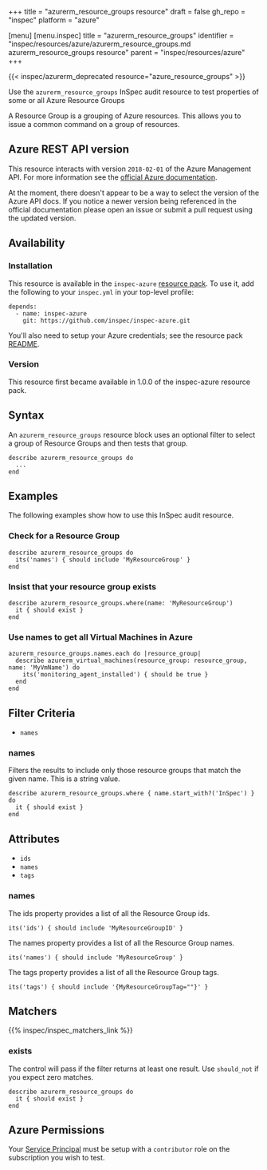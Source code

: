 +++
title = "azurerm_resource_groups resource"
draft = false
gh_repo = "inspec"
platform = "azure"

[menu]
  [menu.inspec]
    title = "azurerm_resource_groups"
    identifier = "inspec/resources/azure/azurerm_resource_groups.md azurerm_resource_groups resource"
    parent = "inspec/resources/azure"
+++

{{< inspec/azurerm_deprecated resource="azure_resource_groups" >}}

Use the `azurerm_resource_groups` InSpec audit resource to test properties of
some or all Azure Resource Groups

A Resource Group is a grouping of Azure resources. This allows you to issue a common
command on a group of resources.

## Azure REST API version

This resource interacts with version `2018-02-01` of the Azure Management API.
For more information see the [official Azure
documentation](https://docs.microsoft.com/en-us/rest/api/resources/resourcegroups/list).

At the moment, there doesn't appear to be a way to select the version of the
Azure API docs. If you notice a newer version being referenced in the official
documentation please open an issue or submit a pull request using the updated
version.

## Availability

### Installation

This resource is available in the `inspec-azure` [resource
pack](/inspec/glossary/#resource-pack). To use it, add the
following to your `inspec.yml` in your top-level profile:

    depends:
      - name: inspec-azure
        git: https://github.com/inspec/inspec-azure.git

You'll also need to setup your Azure credentials; see the resource pack
[README](https://github.com/inspec/inspec-azure#inspec-for-azure).

### Version

This resource first became available in 1.0.0 of the inspec-azure resource pack.

## Syntax

An `azurerm_resource_groups` resource block uses an optional filter to select a
group of Resource Groups and then tests that group.

    describe azurerm_resource_groups do
      ...
    end

## Examples

The following examples show how to use this InSpec audit resource.

### Check for a Resource Group

    describe azurerm_resource_groups do
      its('names') { should include 'MyResourceGroup' }
    end

### Insist that your resource group exists

    describe azurerm_resource_groups.where(name: 'MyResourceGroup')
      it { should exist }
    end

### Use names to get all Virtual Machines in Azure

    azurerm_resource_groups.names.each do |resource_group|
      describe azurerm_virtual_machines(resource_group: resource_group, name: 'MyVmName') do
        its('monitoring_agent_installed') { should be true }
      end
    end

## Filter Criteria

- `names`

### names

Filters the results to include only those resource groups that match the given name. This
is a string value.

    describe azurerm_resource_groups.where { name.start_with?('InSpec') } do
      it { should exist }
    end

## Attributes

- `ids`
- `names`
- `tags`

### names

The ids property provides a list of all the Resource Group ids.

    its('ids') { should include 'MyResourceGroupID' }

The names property provides a list of all the Resource Group names.

    its('names') { should include 'MyResourceGroup' }

The tags property provides a list of all the Resource Group tags.

    its('tags') { should include '{MyResourceGroupTag=""}' }

## Matchers

{{% inspec/inspec_matchers_link %}}

### exists

The control will pass if the filter returns at least one result. Use `should_not` if you
expect zero matches.

    describe azurerm_resource_groups do
      it { should exist }
    end

## Azure Permissions

Your [Service
Principal](https://docs.microsoft.com/en-us/azure/azure-resource-manager/resource-group-create-service-principal-portal)
must be setup with a `contributor` role on the subscription you wish to test.
